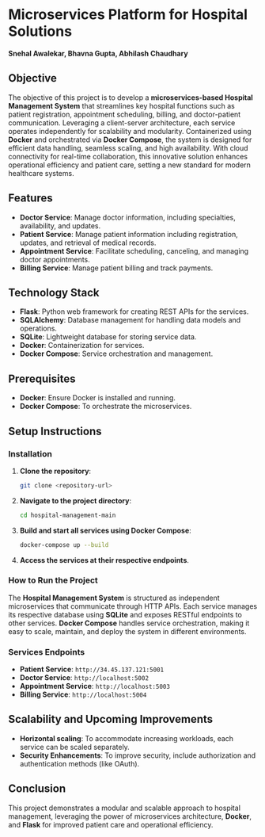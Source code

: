 # Microservices Platform for Hospital Solutions
**Snehal Awalekar, Bhavna Gupta, Abhilash Chaudhary**

## Objective
The objective of this project is to develop a **microservices-based Hospital Management System** that streamlines key hospital functions such as patient registration, appointment scheduling, billing, and doctor-patient communication. Leveraging a client-server architecture, each service operates independently for scalability and modularity. Containerized using **Docker** and orchestrated via **Docker Compose**, the system is designed for efficient data handling, seamless scaling, and high availability. With cloud connectivity for real-time collaboration, this innovative solution enhances operational efficiency and patient care, setting a new standard for modern healthcare systems.

## Features
- **Doctor Service**: Manage doctor information, including specialties, availability, and updates.
- **Patient Service**: Manage patient information including registration, updates, and retrieval of medical records.
- **Appointment Service**: Facilitate scheduling, canceling, and managing doctor appointments.
- **Billing Service**: Manage patient billing and track payments.

## Technology Stack
- **Flask**: Python web framework for creating REST APIs for the services.
- **SQLAlchemy**: Database management for handling data models and operations.
- **SQLite**: Lightweight database for storing service data.
- **Docker**: Containerization for services.
- **Docker Compose**: Service orchestration and management.

## Prerequisites
- **Docker**: Ensure Docker is installed and running.
- **Docker Compose**: To orchestrate the microservices.

## Setup Instructions

### Installation
1. **Clone the repository**:
    ```bash
    git clone <repository-url>
    ```

2. **Navigate to the project directory**:
    ```bash
    cd hospital-management-main
    ```

3. **Build and start all services using Docker Compose**:
    ```bash
    docker-compose up --build
    ```

4. **Access the services at their respective endpoints**.

### How to Run the Project
The **Hospital Management System** is structured as independent microservices that communicate through HTTP APIs. Each service manages its respective database using **SQLite** and exposes RESTful endpoints to other services. **Docker Compose** handles service orchestration, making it easy to scale, maintain, and deploy the system in different environments.

### Services Endpoints
- **Patient Service**: `http://34.45.137.121:5001`
- **Doctor Service**: `http://localhost:5002`
- **Appointment Service**: `http://localhost:5003`
- **Billing Service**: `http://localhost:5004`

## Scalability and Upcoming Improvements
- **Horizontal scaling**: To accommodate increasing workloads, each service can be scaled separately.
- **Security Enhancements**: To improve security, include authorization and authentication methods (like OAuth).

## Conclusion
This project demonstrates a modular and scalable approach to hospital management, leveraging the power of microservices architecture, **Docker**, and **Flask** for improved patient care and operational efficiency.

